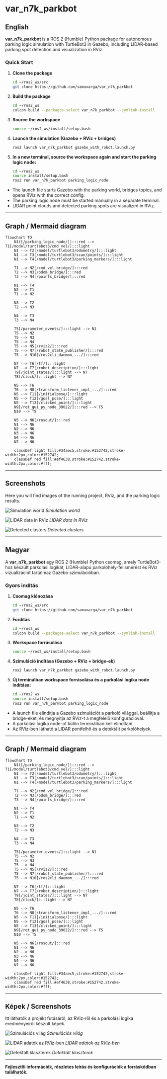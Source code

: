 # var_n7k_parkbot

## English

**var_n7k_parkbot** is a ROS 2 (Humble) Python package for autonomous parking logic simulation with TurtleBot3 in Gazebo, including LIDAR-based parking spot detection and visualization in RViz.

### Quick Start

1. **Clone the package**
    ```bash
    cd ~/ros2_ws/src
    git clone https://github.com/samuvarga/var_n7k_parkbot
    ```

2. **Build the package**
    ```bash
    cd ~/ros2_ws
    colcon build --packages-select var_n7k_parkbot --symlink-install
    ```

3. **Source the workspace**
    ```bash
    source ~/ros2_ws/install/setup.bash
    ```

4. **Launch the simulation (Gazebo + RViz + bridges)**
    ```bash
    ros2 launch var_n7k_parkbot gazebo_with_robot.launch.py
    ```

5. **In a new terminal, source the workspace again and start the parking logic node:**
    ```bash
    cd ~/ros2_ws
    source install/setup.bash
    ros2 run var_n7k_parkbot parking_logic_node
    ```

- The launch file starts Gazebo with the parking world, bridges topics, and opens RViz with the correct config.
- The parking logic node must be started manually in a separate terminal.
- LIDAR point clouds and detected parking spots are visualized in RViz.

---

## Graph / Mermaid diagram

```mermaid
flowchart TD
    N1([/parking_logic_node/]):::red --> T1[/model/turtlebot3/cmd_vel/]:::light
    N1 --> T2[/model/turtlebot3/odometry/]:::light
    N1 --> T3[/model/turtlebot3/scan/points/]:::light
    N1 --> T4[/model/turtlebot3/parking_markers/]:::light

    T1 --> N2[/cmd_vel_bridge/]:::red
    T2 --> N3[/odom_bridge/]:::red
    T3 --> N4[/points_bridge/]:::red

    N1 --> T4
    N2 --> T1
    T1 --> N2

    N3 --> T2
    T2 --> N3

    N4 --> T3
    T3 --> N4

    T5[/parameter_events/]:::light --> N1
    T5 --> N2
    T5 --> N3
    T5 --> N4
    T5 --> N5[/rviz2/]:::red
    T5 --> N7[/robot_state_publisher/]:::red
    T5 --> N10[/ros2cli_daemon_.../]:::red

    N7 --> T6[/tf/]:::light
    N7 --> T7[/robot_description/]:::light
    T9[/joint_states/]:::light --> N7
    T8[/clock/]:::light --> N7

    N5 --> T6
    T6 --> N8[/transform_listener_impl_.../]:::red
    N5 --> T11[/initialpose/]:::light
    N5 --> T12[/goal_pose/]:::light
    N5 --> T13[/clicked_point/]:::light
    N9[/rqt_gui_py_node_39022/]:::red --> T5
    N10 --> T5

    N5 --> N6[/rosout/]:::red
    N1 --> N6
    N2 --> N6
    N3 --> N6
    N4 --> N6
    N7 --> N6

    classDef light fill:#34aec5,stroke:#152742,stroke-width:2px,color:#152742;
    classDef red fill:#ef4638,stroke:#152742,stroke-width:2px,color:#fff;
```

---

## Screenshots

Here you will find images of the running project, RViz, and the parking logic results.

![Simulation world](img/world.png)
*Simulation world*

![LIDAR data in RViz](img/lidar.png)
*LIDAR data in RViz*

![Detected clusters](img/cluster.png)
*Detected clusters*


---

## Magyar

A **var_n7k_parkbot** egy ROS 2 (Humble) Python csomag, amely TurtleBot3-hoz készült parkolási logikát, LIDAR-alapú parkolóhely-felismerést és RViz vizualizációt tartalmaz Gazebo szimulációban.

### Gyors indítás

1. **Csomag klónozása**
    ```bash
    cd ~/ros2_ws/src
    git clone https://github.com/samuvarga/var_n7k_parkbot
    ```

2. **Fordítás**
    ```bash
    cd ~/ros2_ws
    colcon build --packages-select var_n7k_parkbot --symlink-install
    ```

3. **Workspace forrásolása**
    ```bash
    source ~/ros2_ws/install/setup.bash
    ```

4. **Szimuláció indítása (Gazebo + RViz + bridge-ek)**
    ```bash
    ros2 launch var_n7k_parkbot gazebo_with_robot.launch.py
    ```

5. **Új terminálban workspace forrásolása és a parkolási logika node indítása:**
    ```bash
    cd ~/ros2_ws
    source install/setup.bash
    ros2 run var_n7k_parkbot parking_logic_node
    ```

- A launch file elindítja a Gazebo szimulációt a parkoló világgal, beállítja a bridge-eket, és megnyitja az RViz-t a megfelelő konfigurációval.
- A parkolási logika node-ot külön terminálban kell elindítani.
- Az RViz-ben látható a LIDAR pontfelhő és a detektált parkolóhelyek.

---

## Graph / Mermaid diagram

```mermaid
flowchart TD
    N1([/parking_logic_node/]):::red --> T1[/model/turtlebot3/cmd_vel/]:::light
    N1 --> T2[/model/turtlebot3/odometry/]:::light
    N1 --> T3[/model/turtlebot3/scan/points/]:::light
    N1 --> T4[/model/turtlebot3/parking_markers/]:::light

    T1 --> N2[/cmd_vel_bridge/]:::red
    T2 --> N3[/odom_bridge/]:::red
    T3 --> N4[/points_bridge/]:::red

    N1 --> T4
    N2 --> T1
    T1 --> N2

    N3 --> T2
    T2 --> N3

    N4 --> T3
    T3 --> N4

    T5[/parameter_events/]:::light --> N1
    T5 --> N2
    T5 --> N3
    T5 --> N4
    T5 --> N5[/rviz2/]:::red
    T5 --> N7[/robot_state_publisher/]:::red
    T5 --> N10[/ros2cli_daemon_.../]:::red

    N7 --> T6[/tf/]:::light
    N7 --> T7[/robot_description/]:::light
    T9[/joint_states/]:::light --> N7
    T8[/clock/]:::light --> N7

    N5 --> T6
    T6 --> N8[/transform_listener_impl_.../]:::red
    N5 --> T11[/initialpose/]:::light
    N5 --> T12[/goal_pose/]:::light
    N5 --> T13[/clicked_point/]:::light
    N9[/rqt_gui_py_node_39022/]:::red --> T5
    N10 --> T5

    N5 --> N6[/rosout/]:::red
    N1 --> N6
    N2 --> N6
    N3 --> N6
    N4 --> N6
    N7 --> N6

    classDef light fill:#34aec5,stroke:#152742,stroke-width:2px,color:#152742;
    classDef red fill:#ef4638,stroke:#152742,stroke-width:2px,color:#fff;
```

---

## Képek / Screenshots

Itt láthatók a projekt futásáról, az RViz-ről és a parkolási logika eredményeiről készült képek.

![Szimulációs világ](img/world.png)
*Szimulációs világ*

![LIDAR adatok az RViz-ben](img/lidar.png)
*LIDAR adatok az RViz-ben*

![Detektált klaszterek](img/cluster.png)
*Detektált klaszterek*


---

**Fejlesztői információk, részletes leírás és konfigurációk a forráskódban találhatók.**
